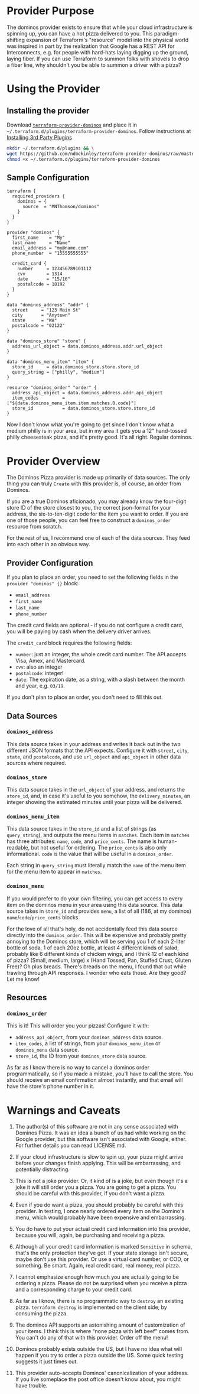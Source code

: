 # Provider Purpose
The dominos provider exists to ensure that while your cloud infrastructure is spinning up, you can have a hot pizza delivered to you.  This paradigm-shifting expansion of Terraform's "resource" model into the physical world was inspired in part by the realization that Google has a REST API for Interconnects, e.g. for people with hard-hats laying digging up the ground, laying fiber.  If you can use Terraform to summon folks with shovels to drop a fiber line, why shouldn't you be able
to summon a driver with a pizza?

# Using the Provider

## Installing the provider

Download [`terraform-provider-dominos`](https://github.com/ndmckinley/terraform-provider-dominos/raw/master/bin/terraform-provider-dominos) and place it in `~/.terraform.d/plugins/terraform-provider-dominos`.  Follow instructions at [Installing 3rd Party Plugins](https://www.terraform.io/docs/configuration/providers.html#third-party-plugins)

```sh
mkdir ~/.terraform.d/plugins && \
wget https://github.com/ndmckinley/terraform-provider-dominos/raw/master/bin/terraform-provider-dominos -O ~/.terraform.d/plugins/terraform-provider-dominos && \
chmod +x ~/.terraform.d/plugins/terraform-provider-dominos
```

## Sample Configuration

```hcl
terraform {
  required_providers {
    dominos = {
      source  = "MNThomson/dominos"
    }
  }
}

provider "dominos" {
  first_name    = "My"
  last_name     = "Name"
  email_address = "my@name.com"
  phone_number  = "15555555555"

  credit_card {
    number     = 123456789101112
    cvv        = 1314
    date       = "15/16"
    postalcode = 18192
  }
}

data "dominos_address" "addr" {
  street     = "123 Main St"
  city       = "Anytown"
  state      = "WA"
  postalcode = "02122"
}

data "dominos_store" "store" {
  address_url_object = data.dominos_address.addr.url_object
}

data "dominos_menu_item" "item" {
  store_id     = data.dominos_store.store.store_id
  query_string = ["philly", "medium"]
}

resource "dominos_order" "order" {
  address_api_object = data.dominos_address.addr.api_object
  item_codes         = ["${data.dominos_menu_item.item.matches.0.code}"]
  store_id           = data.dominos_store.store.store_id
}

```

Now I don't know what you're going to get since I don't know what a medium philly is in your area, but in my area it gets you a 12" hand-tossed philly cheesesteak pizza, and it's pretty good.  It's all right.  Regular dominos.

# Provider Overview

The Dominos Pizza provider is made up primarily of data sources.  The only thing you can truly `Create` with this provider is, of course, an order from Dominos.

If you are a true Dominos aficionado, you may already know the four-digit store ID of the store closest to you, the correct json-format for your address, the six-to-ten-digit code for the item you want to order.  If you are one of those people, you can feel free to construct a `dominos_order` resource from scratch.

For the rest of us, I recommend one of each of the data sources.  They feed into each other in an obvious way.

## Provider Configuration

If you plan to place an order, you need to set the following fields in the `provider "dominos" {}` block:
* `email_address`
* `first_name`
* `last_name`
* `phone_number`

The credit card fields are optional - if you do not configure a credit card, you will be paying by cash when the delivery driver arrives.

The `credit_card` block requires the following fields:
* `number`: just an integer, the whole credit card number.  The API accepts Visa, Amex, and Mastercard.
* `cvv`: also an integer
* `postalcode`: integer!
* `date`: The expiration date, as a string, with a slash between the month and year, e.g. `03/19`.

If you don't plan to place an order, you don't need to fill this out.

## Data Sources
### `dominos_address`

This data source takes in your address and writes it back out in the two different JSON formats that the API expects.  Configure it with `street`, `city`, `state`, and `postalcode`, and use `url_object` and `api_object` in other data sources where required.

### `dominos_store`

This data source takes in the `url_object` of your address, and returns the `store_id`, and, in case it's useful to you somehow, the `delivery_minutes`, an integer showing the estimated minutes until your pizza will be delivered.

### `dominos_menu_item`

This data source takes in the `store_id` and a list of strings (as `query_string`), and outputs the menu items in `matches`.  Each item in `matches` has three attributes: `name`, `code`, and `price_cents`.  The name is human-readable, but not useful for ordering.  The `price_cents` is also only informational.  `code` is the value that will be useful in a `dominos_order`.

Each string in `query_string` must literally match the `name` of the menu item for the menu item to appear in `matches`.

### `dominos_menu`

If you would prefer to do your own filtering, you can get access to every item on the dominos menu in your area using this data source.  This data source takes in `store_id` and provides `menu`, a list of all (186, at my dominos) `name`/`code`/`price_cents` blocks.

For the love of all that's holy, do not accidentally feed this data source directly into the `dominos_order`.  This will be expensive and probably pretty annoying to the Dominos store, which will be serving you 1 of each 2-liter bottle of soda, 1 of each 20oz bottle, at least 4 different kinds of salad, probably like 6 different kinds of chicken wings, and I think 12 of each kind of pizza?  (Small, medium, large) x (Hand Tossed, Pan, Stuffed Crust, Gluten Free)?  Oh plus breads.  There's breads on the menu, I found that out while trawling through API responses.  I wonder who eats those.  Are they good?  Let me know!

## Resources

### `dominos_order`

This is it!  This will order you your pizzas!  Configure it with:
* `address_api_object`, from your `dominos_address` data source.
* `item_codes`, a list of strings, from your `dominos_menu_item` or `dominos_menu` data source.
* `store_id`, the ID from your `dominos_store` data source.

As far as I know there is no way to cancel a dominos order programmatically, so if you made a mistake, you'll have to call the store.  You should receive an email confirmation almost instantly, and that email will have the store's phone number in it.

# Warnings and Caveats

1)  The author(s) of this software are not in any sense associated with Dominos Pizza.  It was an idea a bunch of us had while working on the Google provider, but this software isn't associated with Google, either.  For further details you can read LICENSE.md.

2)  If your cloud infrastructure is slow to spin up, your pizza might arrive before your changes finish applying.  This will be embarrassing, and potentially distracting.

3)  This is not a joke provider.  Or, it kind of is a joke, but even though it's a joke it will still order you a pizza.  You are going to get a pizza.  You should be careful with this provider, if you don't want a pizza.

4)  Even if you do want a pizza, you should probably be careful with this provider.  In testing, I once nearly ordered every item on the Domino's menu, which would probably have been expensive and embarrassing.

5)  You do have to put your actual credit card information into this provider, because you will, again, be purchasing and receiving a pizza.

6)  Although all your credit card information is marked `Sensitive` in schema, that's the only protection they've got.  If your state storage isn't secure, maybe don't use this provider.  Or use a virtual card number, or COD, or something.  Be smart.  Again, real credit card, real money, real pizza.

7)  I cannot emphasize enough how much you are actually going to be ordering a pizza.  Please do not be surprised when you receive a pizza and a corresponding charge to your credit card.

8)  As far as I know, there is no programmatic way to `destroy` an existing pizza.  `terraform destroy` is implemented on the client side, by consuming the pizza.

9)  The dominos API supports an astonishing amount of customization of your items.  I think this is where "none pizza with left beef" comes from.  You can't do any of that with this provider.  Order off the menu!

10)  Dominos probably exists outside the US, but I have no idea what will happen if you try to order a pizza outside the US.  Some quick testing suggests it just times out.

11)  This provider auto-accepts Dominos' canonicalization of your address.  If you live someplace the post office doesn't know about, you might have trouble.
